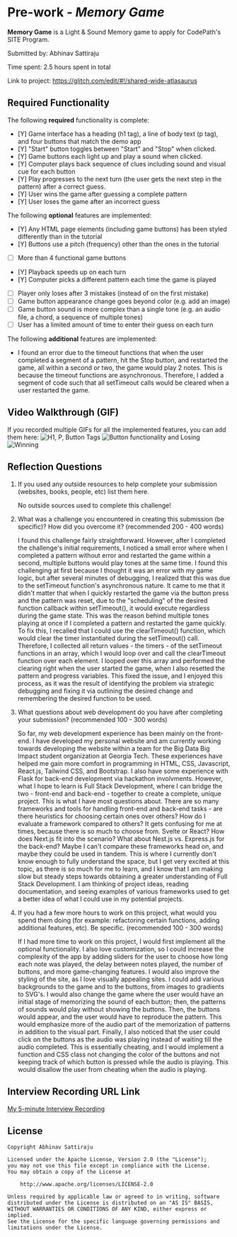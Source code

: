 # Pre-work - _Memory Game_

**Memory Game** is a Light & Sound Memory game to apply for CodePath's SITE Program.

Submitted by: Abhinav Sattiraju

Time spent: 2.5 hours spent in total

Link to project: https://glitch.com/edit/#!/shared-wide-atlasaurus

## Required Functionality

The following **required** functionality is complete:

- [Y] Game interface has a heading (h1 tag), a line of body text (p tag), and four buttons that match the demo app
- [Y] "Start" button toggles between "Start" and "Stop" when clicked.
- [Y] Game buttons each light up and play a sound when clicked.
- [Y] Computer plays back sequence of clues including sound and visual cue for each button
- [Y] Play progresses to the next turn (the user gets the next step in the pattern) after a correct guess.
- [Y] User wins the game after guessing a complete pattern
- [Y] User loses the game after an incorrect guess

The following **optional** features are implemented:

- [Y] Any HTML page elements (including game buttons) has been styled differently than in the tutorial
- [Y] Buttons use a pitch (frequency) other than the ones in the tutorial
- [ ] More than 4 functional game buttons
- [Y] Playback speeds up on each turn
- [Y] Computer picks a different pattern each time the game is played
- [ ] Player only loses after 3 mistakes (instead of on the first mistake)
- [ ] Game button appearance change goes beyond color (e.g. add an image)
- [ ] Game button sound is more complex than a single tone (e.g. an audio file, a chord, a sequence of multiple tones)
- [ ] User has a limited amount of time to enter their guess on each turn

The following **additional** features are implemented:

- I found an error due to the timeout functions that when the user completed a segment of a pattern, hit the Stop button, and restarted the game, all within a second or two, the game would play 2 notes. This is because the timeout functions are asynchronous. Therefore, I added a segment of code such that all setTimeout calls would be cleared when a user restarted the game.

## Video Walkthrough (GIF)

If you recorded multiple GIFs for all the implemented features, you can add them here:
![H1, P, Button Tags](https://i.imgur.com/eNjKHkK.gif)
![Button functionality and Losing](https://i.imgur.com/taNMSE1.gif)
![Winning](https://i.imgur.com/E9osMsb.gif)

## Reflection Questions

1. If you used any outside resources to help complete your submission (websites, books, people, etc) list them here.

   No outside sources used to complete this challenge!

2. What was a challenge you encountered in creating this submission (be specific)? How did you overcome it? (recommended 200 - 400 words)

   I found this challenge fairly straightforward. However, after I completed the challenge's initial requirements,
   I noticed a small error where when I completed a pattern without error and restarted the game within a second, multiple buttons would
   play tones at the same time. I found this challenging at first because I thought it was an error with my game logic, but after several
   minutes of debugging, I realized that this was due to the setTimeout function's asynchronous nature. It came to me that it didn't matter
   that when I quickly restarted the game via the button press and the pattern was reset, due to the "scheduling" of the desired function callback
   within setTimeout(), it would execute regardless during the game state. This was the reason behind multiple tones playing at once if I
   completed a pattern and restarted the game quickly. To fix this, I recalled that I could use the clearTimeout() function, which would clear the timer
   instantiated during the setTimeout() call. Therefore, I collected all return values - the timers - of the setTimeout functions in an array,
   which I would loop over and call the clearTimeout function over each element. I looped over this array and performed the clearing right when
   the user started the game, when I also resetted the pattern and progress variables. This fixed the issue, and I enjoyed this process, as it was
   the result of identifying the problem via strategic debugging and fixing it via outlining the desired change and remembering the desired
   function to be used.

3. What questions about web development do you have after completing your submission? (recommended 100 - 300 words)

   So far, my web development experience has been mainly on the front-end. I have developed my personal website and am currently working
   towards developing the website within a team for the Big Data Big Impact student organization at Georgia Tech. These experiences have
   helped me gain more comfort in programming in HTML, CSS, Javascript, React.js, Tailwind CSS, and Bootstrap. I also have some experience
   with Flask for back-end development via hackathon involvments. However, what I hope to learn is Full Stack Development, where I can
   bridge the two - front-end and back-end - together to create a complete, unique project. This is what I have most questions about. There
   are so many frameworks and tools for handling front-end and back-end tasks - are there heuristics for choosing certain ones over others? How
   do I evaluate a framework compared to others? It gets confusing for me at times, because there is so much to choose from. Svelte or React?
   How does Next.js fit into the scenario? What about Nest.js vs. Express.js for the back-end? Maybe I can't compare these frameworks head on, and
   maybe they could be used in tandem. This is where I currently don't know enough to fully understand the space, but I get very excited at this topic,
   as there is so much for me to learn, and I know that
   I am making slow but steady steps towards obtaining a greater understanding of Full Stack Development. I am thinking of project ideas, reading
   documentation, and seeing examples of various frameworks used to get a better idea of what I could use in my potential projects.

4. If you had a few more hours to work on this project, what would you spend them doing (for example: refactoring certain functions, adding additional features, etc). Be specific. (recommended 100 - 300 words)

   If I had more time to work on this project, I would first implement all the optional functionality. I also love customization, so I could increase the
   complexity of the app by adding sliders for the user to choose how long each note was played, the delay between notes played,
   the number of buttons, and more game-changing features. I would also improve the styling of the site, as I love visually appealing sites. I could add various backgrounds to the game
   and to the buttons, from images to gradients to SVG's. I would also change the game where the user would have an initial stage of memorizing the sound of each button; then, the patterns
   of sounds would play without showing the buttons. Then, the buttons would appear, and the user would have to reproduce the pattern. This would emphasize more of
   the audio part of the memorization of patterns in addition to the visual part. Finally, I also noticed that the user could click on the buttons as the audio was playing instead of
   waiting till the audio completed. This is essentially cheating, and I would implement a function and CSS class not changing the color of the buttons and not keeping track of which button is pressed
   while the audio is playing. This would disallow the user from cheating when the audio is playing.

## Interview Recording URL Link

[My 5-minute Interview Recording](your-link-here)

## License

    Copyright Abhinav Sattiraju

    Licensed under the Apache License, Version 2.0 (the "License");
    you may not use this file except in compliance with the License.
    You may obtain a copy of the License at

        http://www.apache.org/licenses/LICENSE-2.0

    Unless required by applicable law or agreed to in writing, software
    distributed under the License is distributed on an "AS IS" BASIS,
    WITHOUT WARRANTIES OR CONDITIONS OF ANY KIND, either express or implied.
    See the License for the specific language governing permissions and
    limitations under the License.
